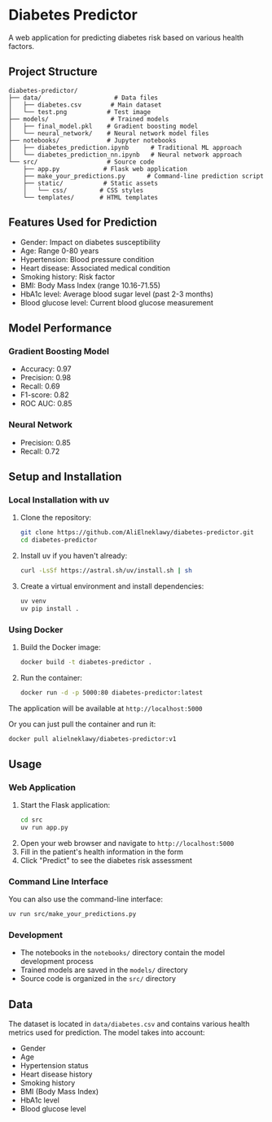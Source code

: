 # Diabetes Predictor

A web application for predicting diabetes risk based on various health factors.

## Project Structure

```
diabetes-predictor/
├── data/                    # Data files
│   ├── diabetes.csv        # Main dataset
│   └── test.png           # Test image
├── models/                 # Trained models
│   ├── final_model.pkl    # Gradient boosting model
│   └── neural_network/    # Neural network model files
├── notebooks/             # Jupyter notebooks
│   ├── diabetes_prediction.ipynb      # Traditional ML approach
│   └── diabetes_prediction_nn.ipynb   # Neural network approach
└── src/                   # Source code
    ├── app.py            # Flask web application
    ├── make_your_predictions.py      # Command-line prediction script
    ├── static/           # Static assets
    │   └── css/         # CSS styles
    └── templates/       # HTML templates
```

## Features Used for Prediction

- Gender: Impact on diabetes susceptibility
- Age: Range 0-80 years
- Hypertension: Blood pressure condition
- Heart disease: Associated medical condition
- Smoking history: Risk factor
- BMI: Body Mass Index (range 10.16-71.55)
- HbA1c level: Average blood sugar level (past 2-3 months)
- Blood glucose level: Current blood glucose measurement

## Model Performance

### Gradient Boosting Model
- Accuracy: 0.97
- Precision: 0.98
- Recall: 0.69
- F1-score: 0.82
- ROC AUC: 0.85

### Neural Network
- Precision: 0.85
- Recall: 0.72

## Setup and Installation

### Local Installation with uv

1. Clone the repository:
   ```bash
   git clone https://github.com/AliElneklawy/diabetes-predictor.git
   cd diabetes-predictor
   ```

2. Install uv if you haven't already:
   ```bash
   curl -LsSf https://astral.sh/uv/install.sh | sh
   ```

3. Create a virtual environment and install dependencies:
   ```bash
   uv venv
   uv pip install .
   ```

### Using Docker

1. Build the Docker image:
   ```bash
   docker build -t diabetes-predictor .
   ```

2. Run the container:
   ```bash
   docker run -d -p 5000:80 diabetes-predictor:latest
   ```

The application will be available at `http://localhost:5000`

Or you can just pull the container and run it:
```bash
docker pull alielneklawy/diabetes-predictor:v1
```


## Usage

### Web Application
1. Start the Flask application:
   ```bash
   cd src
   uv run app.py
   ```
2. Open your web browser and navigate to `http://localhost:5000`
3. Fill in the patient's health information in the form
4. Click "Predict" to see the diabetes risk assessment

### Command Line Interface
You can also use the command-line interface:
```bash
uv run src/make_your_predictions.py
```

### Development
- The notebooks in the `notebooks/` directory contain the model development process
- Trained models are saved in the `models/` directory
- Source code is organized in the `src/` directory

## Data

The dataset is located in `data/diabetes.csv` and contains various health metrics used for prediction. The model takes into account:

- Gender
- Age
- Hypertension status
- Heart disease history
- Smoking history
- BMI (Body Mass Index)
- HbA1c level
- Blood glucose level
